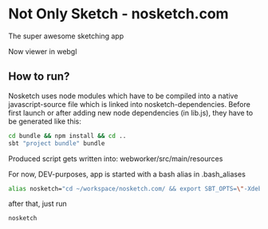 # Not Only Sketch - nosketch.com

The super awesome sketching app

Now viewer in webgl

## How to run?

Nosketch uses node modules which have to be compiled into a native javascript-source file which is linked into nosketch-dependencies.
Before first launch or after adding new node dependencies (in lib.js), they have to be generated like this:
```bash
cd bundle && npm install && cd ..
sbt "project bundle" bundle
```

Produced script gets written into: webworker/src/main/resources

For now, DEV-purposes, app is started with a bash alias in .bash_aliases

```bash
alias nosketch="cd ~/workspace/nosketch.com/ && export SBT_OPTS=\"-Xdebug -Xrunjdwp:transport=dt_socket,server=y    ,suspend=n,address=5555\" && sbt -Dsbt.global.base=project/.sbtboot -Dsbt.boot.directory=project/.boot -Dsbt.ivy    .home=project/.ivy \"~run 5000\""
```

after that, just run
```bash
nosketch
```